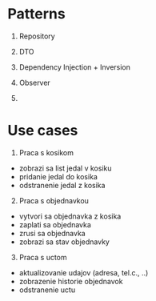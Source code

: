 ﻿# Patterns

1. Repository

2. DTO

3. Dependency Injection + Inversion

4. Observer

5.

# Use cases

1. Praca s kosikom
- zobrazi sa list jedal v kosiku
- pridanie jedal do kosika
- odstranenie jedal z kosika
2. Praca s objednavkou
- vytvori sa objednavka z kosika
- zaplati sa objednavka
- zrusi sa objednavka
- zobrazi sa stav objednavky
3. Praca s uctom
- aktualizovanie udajov (adresa, tel.c., ..)
- zobrazenie historie objednavok
- odstranenie uctu